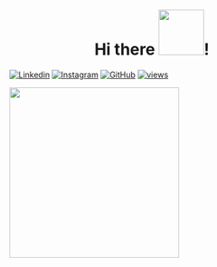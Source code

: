 <h1 align="center"> Hi there <img src="https://i.pinimg.com/originals/8a/a4/59/8aa4595fb24b6ed585dddac4622b2445.gif" width="80">!</h1>

<p align="center">
<!-- <--<img src="https://media.giphy.com/media/27c7Jo2GU5tpCEQT0y/giphy.gif" width="300"> -->
 
[![Linkedin](https://img.shields.io/badge/-LinkedIn-blue?style=flat-square&logo=Linkedin&logoColor=white&link=https://www.linkedin.com/in/sourav-khan-695869193/)](https://www.linkedin.com/in/sourav-khan-695869193/)
[![Instagram](https://img.shields.io/badge/-Instagram-red?style=flat-square&logo=Instagram&logoColor=white&link=https://www.instagram.com/s_o_u_rav0001/)](https://www.instagram.com/s_o_u_rav0001/)
[![GitHub](https://img.shields.io/badge/-Github-%23100000.svg?&style=flat-square&logo=github&logoColor=white&link=https://www.github.com/souravkhan12/)](https://www.github.com/souravkhan12/)
[![views](https://komarev.com/ghpvc/?username=souravkhan12&label=Profile%20views&color=0e75b6&style=flat)](https://github.com/souravkhan12)
</p> 


<!-- - 🌱 I’m currently learning **Data Structures, Algorithms and Web Development** -->

<!-- - 📄 Know about my experiences [here](https://souravkhan12.github.io/resume.pdf) -->

<img src="https://thumbs.gfycat.com/EvilNextDevilfish-size_restricted.gif" align="center" width="300">

